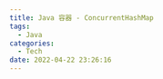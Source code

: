 ```yaml
---
title: Java 容器 - ConcurrentHashMap
tags:
  - Java
categories:
  - Tech
date: 2022-04-22 23:26:16
---
```

